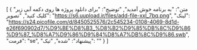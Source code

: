 [
  {
    "متن": "به برنامه خوش آمدید",
    "توضیح": "برای دانلود پروژه ها روی دکمه آبی زیر کلیک کنید",
    "تصویر": "https://s6.uupload.ir/files/add-file-xxl_7bq.png",
    "لینک": "https://s24.picofile.com/d/8450525576/2c545234-0108-4069-8d1d-e26f690902d7/%D9%BE%D8%B3_%D8%B2%D9%85%DB%8C%D9%86%D9%87_%D8%A7%D9%86%D9%84%D8%A7%DB%8C%D9%86.swb",
    "فرمت": "se",
    "پیشنهاد": "شده",
    "تیک": ""
  }
]
